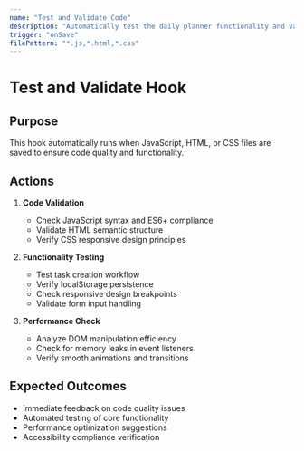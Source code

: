 ```yaml
---
name: "Test and Validate Code"
description: "Automatically test the daily planner functionality and validate code quality when files are saved"
trigger: "onSave"
filePattern: "*.js,*.html,*.css"
---
```


# Test and Validate Hook

## Purpose
This hook automatically runs when JavaScript, HTML, or CSS files are saved to ensure code quality and functionality.

## Actions
1. **Code Validation**
   - Check JavaScript syntax and ES6+ compliance
   - Validate HTML semantic structure
   - Verify CSS responsive design principles

2. **Functionality Testing**
   - Test task creation workflow
   - Verify localStorage persistence
   - Check responsive design breakpoints
   - Validate form input handling

3. **Performance Check**
   - Analyze DOM manipulation efficiency
   - Check for memory leaks in event listeners
   - Verify smooth animations and transitions

## Expected Outcomes
- Immediate feedback on code quality issues
- Automated testing of core functionality
- Performance optimization suggestions
- Accessibility compliance verification